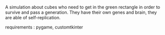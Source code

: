 A simulation about cubes who need to get in the green rectangle in order to survive and pass a generation. They have their own genes and brain, they are able of self-replication.

requirements : pygame, customtkinter
